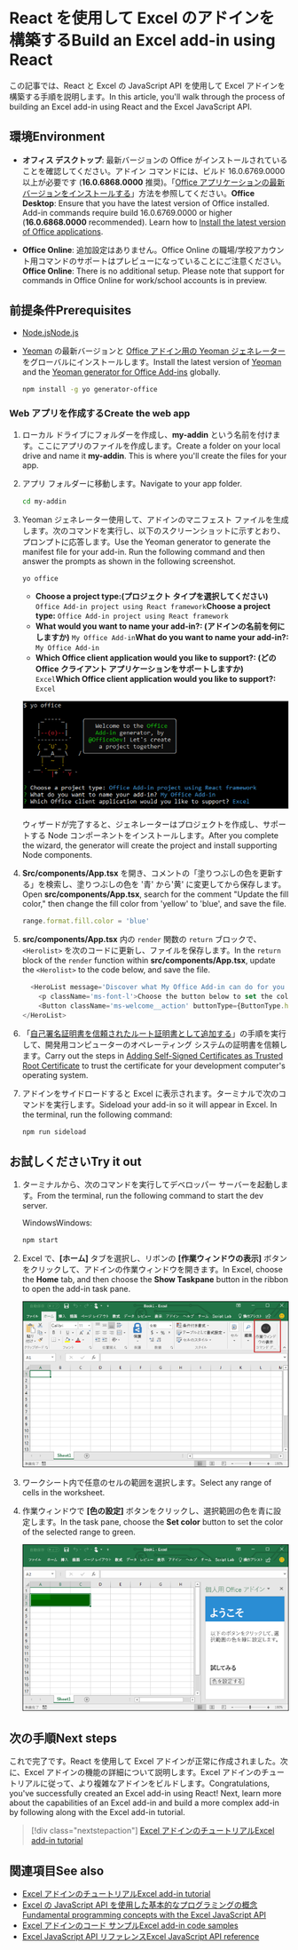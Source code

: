 # <a name="build-an-excel-add-in-using-react"></a><span data-ttu-id="eed3b-101">React を使用して Excel のアドインを構築する</span><span class="sxs-lookup"><span data-stu-id="eed3b-101">Build an Excel add-in using React</span></span>

<span data-ttu-id="eed3b-102">この記事では、React と Excel の JavaScript API を使用して Excel アドインを構築する手順を説明します。</span><span class="sxs-lookup"><span data-stu-id="eed3b-102">In this article, you'll walk through the process of building an Excel add-in using React and the Excel JavaScript API.</span></span>

## <a name="environment"></a><span data-ttu-id="eed3b-103">環境</span><span class="sxs-lookup"><span data-stu-id="eed3b-103">Environment</span></span>

- <span data-ttu-id="eed3b-p101">**オフィス デスクトップ**: 最新バージョンの Office がインストールされていることを確認してください。アドイン コマンドには、ビルド 16.0.6769.0000 以上が必要です (**16.0.6868.0000** 推奨)。「[Office アプリケーションの最新バージョンをインストールする](http://aka.ms/latestoffice)」方法を参照してください。</span><span class="sxs-lookup"><span data-stu-id="eed3b-p101">**Office Desktop**: Ensure that you have the latest version of Office installed. Add-in commands require build 16.0.6769.0000 or higher (**16.0.6868.0000** recommended). Learn how to [Install the latest version of Office applications](http://aka.ms/latestoffice).</span></span> 
 
- <span data-ttu-id="eed3b-p102">**Office Online**: 追加設定はありません。Office Online の職場/学校アカウント用コマンドのサポートはプレビューになっていることにご注意ください。</span><span class="sxs-lookup"><span data-stu-id="eed3b-p102">**Office Online**: There is no additional setup. Please note that support for commands in Office Online for work/school accounts is in preview.</span></span>

## <a name="prerequisites"></a><span data-ttu-id="eed3b-109">前提条件</span><span class="sxs-lookup"><span data-stu-id="eed3b-109">Prerequisites</span></span>

- [<span data-ttu-id="eed3b-110">Node.js</span><span class="sxs-lookup"><span data-stu-id="eed3b-110">Node.js</span></span>](https://nodejs.org)

- <span data-ttu-id="eed3b-111">[Yeoman](https://github.com/yeoman/yo) の最新バージョンと [Office アドイン用の Yeoman ジェネレーター](https://github.com/OfficeDev/generator-office)をグローバルにインストールします。</span><span class="sxs-lookup"><span data-stu-id="eed3b-111">Install the latest version of [Yeoman](https://github.com/yeoman/yo) and the [Yeoman generator for Office Add-ins](https://github.com/OfficeDev/generator-office) globally.</span></span>
    ```bash
    npm install -g yo generator-office
    ```

### <a name="create-the-web-app"></a><span data-ttu-id="eed3b-112">Web アプリを作成する</span><span class="sxs-lookup"><span data-stu-id="eed3b-112">Create the web app</span></span>

1. <span data-ttu-id="eed3b-p103">ローカル ドライブにフォルダーを作成し、**my-addin** という名前を付けます。ここにアプリのファイルを作成します。</span><span class="sxs-lookup"><span data-stu-id="eed3b-p103">Create a folder on your local drive and name it **my-addin**. This is where you'll create the files for your app.</span></span>

2. <span data-ttu-id="eed3b-115">アプリ フォルダーに移動します。</span><span class="sxs-lookup"><span data-stu-id="eed3b-115">Navigate to your app folder.</span></span>

    ```bash
    cd my-addin
    ```

3. <span data-ttu-id="eed3b-p104">Yeoman ジェネレーター使用して、アドインのマニフェスト ファイルを生成します。次のコマンドを実行し、以下のスクリーンショットに示すとおり、プロンプトに応答します。</span><span class="sxs-lookup"><span data-stu-id="eed3b-p104">Use the Yeoman generator to generate the manifest file for your add-in. Run the following command and then answer the prompts as shown in the following screenshot.</span></span>

    ```bash
    yo office
    ```

    - <span data-ttu-id="eed3b-118">**Choose a project type:​ (プロジェクト タイプを選択してください)** `Office Add-in project using React framework`</span><span class="sxs-lookup"><span data-stu-id="eed3b-118">**Choose a project type:** `Office Add-in project using React framework`</span></span>
    - <span data-ttu-id="eed3b-119">**What would you want to name your add-in?: (アドインの名前を何にしますか)** `My Office Add-in`</span><span class="sxs-lookup"><span data-stu-id="eed3b-119">**What do you want to name your add-in?:** `My Office Add-in`</span></span>
    - <span data-ttu-id="eed3b-120">**Which Office client application would you like to support?: (どの Office クライアント アプリケーションをサポートしますか)** `Excel`</span><span class="sxs-lookup"><span data-stu-id="eed3b-120">**Which Office client application would you like to support?:** `Excel`</span></span>

    ![Yeoman ジェネレーター](../images/yo-office-excel-react.png)
    
    <span data-ttu-id="eed3b-122">ウィザードが完了すると、ジェネレーターはプロジェクトを作成し、サポートする Node コンポーネントをインストールします。</span><span class="sxs-lookup"><span data-stu-id="eed3b-122">After you complete the wizard, the generator will create the project and install supporting Node components.</span></span>

4.  <span data-ttu-id="eed3b-123">**Src/components/App.tsx** を開き、コメントの「塗りつぶしの色を更新する」を検索し、塗りつぶしの色を '青' から'黄' に変更してから保存します。</span><span class="sxs-lookup"><span data-stu-id="eed3b-123">Open **src/components/App.tsx**, search for the comment "Update the fill color," then change the fill color from 'yellow' to 'blue', and save the file.</span></span> 

    ```js
    range.format.fill.color = 'blue'

    ```

5. <span data-ttu-id="eed3b-124">**src/components/App.tsx** 内の `render` 関数の `return` ブロックで、`<Herolist>` を次のコードに更新し、ファイルを保存します。</span><span class="sxs-lookup"><span data-stu-id="eed3b-124">In the `return` block of the `render` function within **src/components/App.tsx**, update the `<Herolist>` to the code below, and save the file.</span></span> 

    ```js
      <HeroList message='Discover what My Office Add-in can do for you today!' items={this.state.listItems}>
        <p className='ms-font-l'>Choose the button below to set the color of the selected range to blue. <b>Set color</b>.</p>
        <Button className='ms-welcome__action' buttonType={ButtonType.hero} iconProps={{ iconName: 'ChevronRight' }} onClick={this.click}>Run</Button>
    </HeroList>
    ```

6. <span data-ttu-id="eed3b-125">「[自己署名証明書を信頼されたルート証明書として追加する](https://github.com/OfficeDev/generator-office/blob/master/src/docs/ssl.md)」の手順を実行して、開発用コンピューターのオペレーティング システムの証明書を信頼します。</span><span class="sxs-lookup"><span data-stu-id="eed3b-125">Carry out the steps in [Adding Self-Signed Certificates as Trusted Root Certificate](https://github.com/OfficeDev/generator-office/blob/master/src/docs/ssl.md) to trust the certificate for your development computer's operating system.</span></span>

7. <span data-ttu-id="eed3b-p105">アドインをサイドロードすると Excel に表示されます。ターミナルで次のコマンドを実行します。</span><span class="sxs-lookup"><span data-stu-id="eed3b-p105">Sideload your add-in so it will appear in Excel. In the terminal, run the following command:</span></span> 
    
    ```bash
    npm run sideload
    ```

## <a name="try-it-out"></a><span data-ttu-id="eed3b-128">お試しください</span><span class="sxs-lookup"><span data-stu-id="eed3b-128">Try it out</span></span>

1. <span data-ttu-id="eed3b-129">ターミナルから、次のコマンドを実行してデベロッパー サーバーを起動します。</span><span class="sxs-lookup"><span data-stu-id="eed3b-129">From the terminal, run the following command to start the dev server.</span></span>

    <span data-ttu-id="eed3b-130">Windows</span><span class="sxs-lookup"><span data-stu-id="eed3b-130">Windows:</span></span>
    ```bash
    npm start
    ```

2. <span data-ttu-id="eed3b-131">Excel で、**[ホーム]** タブを選択し、リボンの **[作業ウィンドウの表示]** ボタンをクリックして、アドインの作業ウィンドウを開きます。</span><span class="sxs-lookup"><span data-stu-id="eed3b-131">In Excel, choose the **Home** tab, and then choose the **Show Taskpane** button in the ribbon to open the add-in task pane.</span></span>

    ![Excel アドイン ボタン](../images/excel-quickstart-addin-2b.png)

3. <span data-ttu-id="eed3b-133">ワークシート内で任意のセルの範囲を選択します。</span><span class="sxs-lookup"><span data-stu-id="eed3b-133">Select any range of cells in the worksheet.</span></span>

4. <span data-ttu-id="eed3b-134">作業ウィンドウで **[色の設定]** ボタンをクリックし、選択範囲の色を青に設定します。</span><span class="sxs-lookup"><span data-stu-id="eed3b-134">In the task pane, choose the **Set color** button to set the color of the selected range to green.</span></span>

    ![Excel アドイン](../images/excel-quickstart-addin-2c.png)

## <a name="next-steps"></a><span data-ttu-id="eed3b-136">次の手順</span><span class="sxs-lookup"><span data-stu-id="eed3b-136">Next steps</span></span>

<span data-ttu-id="eed3b-p106">これで完了です。React を使用して Excel アドインが正常に作成されました。次に、Excel アドインの機能の詳細について説明します。Excel アドインのチュートリアルに従って、より複雑なアドインをビルドします。</span><span class="sxs-lookup"><span data-stu-id="eed3b-p106">Congratulations, you've successfully created an Excel add-in using React! Next, learn more about the capabilities of an Excel add-in and build a more complex add-in by following along with the Excel add-in tutorial.</span></span>

> [!div class="nextstepaction"]
> [<span data-ttu-id="eed3b-139">Excel アドインのチュートリアル</span><span class="sxs-lookup"><span data-stu-id="eed3b-139">Excel add-in tutorial</span></span>](../tutorials/excel-tutorial.yml)

## <a name="see-also"></a><span data-ttu-id="eed3b-140">関連項目</span><span class="sxs-lookup"><span data-stu-id="eed3b-140">See also</span></span>

* [<span data-ttu-id="eed3b-141">Excel アドインのチュートリアル</span><span class="sxs-lookup"><span data-stu-id="eed3b-141">Excel add-in tutorial</span></span>](../tutorials/excel-tutorial-create-table.md)
* [<span data-ttu-id="eed3b-142">Excel の JavaScript API を使用した基本的なプログラミングの概念</span><span class="sxs-lookup"><span data-stu-id="eed3b-142">Fundamental programming concepts with the Excel JavaScript API</span></span>](../excel/excel-add-ins-core-concepts.md)
* [<span data-ttu-id="eed3b-143">Excel アドインのコード サンプル</span><span class="sxs-lookup"><span data-stu-id="eed3b-143">Excel add-in code samples</span></span>](https://developer.microsoft.com/office/gallery/?filterBy=Samples,Excel)
* [<span data-ttu-id="eed3b-144">Excel JavaScript API リファレンス</span><span class="sxs-lookup"><span data-stu-id="eed3b-144">Excel JavaScript API reference</span></span>](https://docs.microsoft.com/office/dev/add-ins/reference/overview/excel-add-ins-reference-overview?view=office-js)
